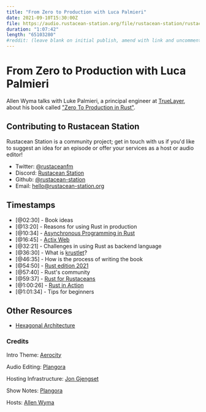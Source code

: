 ```yaml
---
title: "From Zero to Production with Luca Palmieri"
date: 2021-09-10T15:30:00Z
file: https://audio.rustacean-station.org/file/rustacean-station/rustacean-station-e036-luca-palmieri.mp3
duration: "1:07:42"
length: "65103280"
#reddit: (leave blank on initial publish, amend with link and uncomment this line after Reddit thread has been posted)
---
```

#  From Zero to Production with Luca Palmieri  

Allen Wyma talks with Luke Palmieri, a principal engineer at [TrueLayer](https://truelayer.com/), about his book called ["Zero To Production in Rust"](https://www.zero2prod.com/index.html).

## Contributing to Rustacean Station

Rustacean Station is a community project; get in touch with us if you'd like to suggest an idea for an episode or offer your services as a host or audio editor!

- Twitter: [@rustaceanfm](https://twitter.com/rustaceanfm)
- Discord: [Rustacean Station](https://discord.gg/cHc3Gyc)
- Github: [@rustacean-station](https://github.com/rustacean-station/)
- Email: [hello@rustacean-station.org](mailto:hello@rustacean-station.org)

## Timestamps 
- [@02:30] - Book ideas
- [@13:20] - Reasons for using Rust in production
- [@10:34] - [Asynchronous Programming in Rust](https://rust-lang.github.io/async-book/08_ecosystem/00_chapter.html)
- [@16:45] - [Actix Web](https://github.com/actix/actix-web)
- [@32:21] - Challenges in using Rust as backend language 
- [@36:30] - What is [krustlet](https://krustlet.dev/)?
- [@46:35] - How is the process of writing the book 
- [@54:50] - [Rust edition 2021](https://doc.rust-lang.org/edition-guide/rust-2021/index.html)
- [@57:40] - Rust's community
- [@59:37] - [Rust for Rustaceans](https://nostarch.com/rust-rustaceans)
- [@1:00:26] - [Rust in Action](https://www.manning.com/books/rust-in-action)
- [@1:01:34] - Tips for beginners

## Other Resources 
- [Hexagonal Architecture](https://en.wikipedia.org/wiki/Hexagonal_architecture_(software))

### Credits

Intro Theme: [Aerocity](https://twitter.com/AerocityMusic)

Audio Editing: [Plangora](https://twitter.com/plangora)

Hosting Infrastructure: [Jon Gjengset](https://twitter.com/jonhoo/)

Show Notes: [Plangora](https://twitter.com/plangora)

Hosts: [Allen Wyma](https://twitter.com/allenwyma)